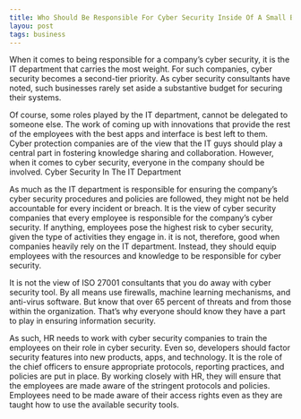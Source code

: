```yaml
---
title: Who Should Be Responsible For Cyber Security Inside Of A Small Business?
layou: post
tags: business
---
```


When it comes to being responsible for a company’s cyber security, it is the IT department that carries the most weight. For such companies, cyber security becomes a second-tier priority. As cyber security consultants have noted, such businesses rarely set aside a substantive budget for securing their systems.

Of course, some roles played by the IT department, cannot be delegated to someone else. The work of coming up with innovations that provide the rest of the employees with the best apps and interface is best left to them. Cyber protection companies are of the view that the IT guys should play a central part in fostering knowledge sharing and collaboration. However, when it comes to cyber security, everyone in the company should be involved.
Cyber Security In The IT Department

As much as the IT department is responsible for ensuring the company’s cyber security procedures and policies are followed, they might not be held accountable for every incident or breach. It is the view of cyber security companies that every employee is responsible for the company’s cyber security. If anything, employees pose the highest risk to cyber security, given the type of activities they engage in. it is not, therefore, good when companies heavily rely on the IT department. Instead, they should equip employees with the resources and knowledge to be responsible for cyber security.

It is not the view of ISO 27001 consultants that you do away with cyber security tool. By all means use firewalls, machine learning mechanisms, and anti-virus software. But know that over 65 percent of threats and from those within the organization. That’s why everyone should know they have a part to play in ensuring information security.

As such, HR needs to work with cyber security companies to train the employees on their role in cyber security. Even so, developers should factor security features into new products, apps, and technology. It is the role of the chief officers to ensure appropriate protocols, reporting practices, and policies are put in place. By working closely with HR, they will ensure that the employees are made aware of the stringent protocols and policies. Employees need to be made aware of their access rights even as they are taught how to use the available security tools.
